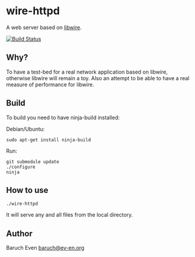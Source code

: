 wire-httpd
==========

A web server based on [libwire][libwire].

[![Build Status](https://travis-ci.org/baruch/wire-httpd.png?branch=master)](https://travis-ci.org/baruch/wire-httpd)

Why?
----

To have a test-bed for a real network application based on libwire, otherwise
libwire will remain a toy. Also an attempt to be able to have a real measure of
performance for libwire.

Build
-----

To build you need to have ninja-build installed:

Debian/Ubuntu:

    sudo apt-get install ninja-build

Run:

    git submodule update
    ./configure
    ninja

How to use
----------

    ./wire-httpd

It will serve any and all files from the local directory.

Author
------

Baruch Even <baruch@ev-en.org>

  [libwire]: https://github.com/baruch/libwire
